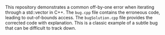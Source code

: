 This repository demonstrates a common off-by-one error when iterating through a std::vector in C++.  The `bug.cpp` file contains the erroneous code, leading to out-of-bounds access. The `bugSolution.cpp` file provides the corrected code with explanation.  This is a classic example of a subtle bug that can be difficult to track down.